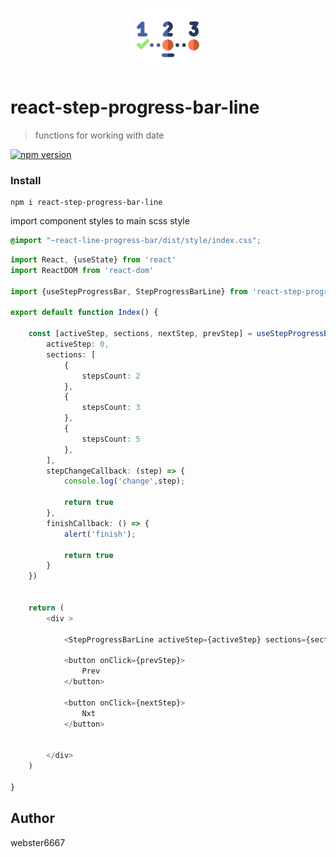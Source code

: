<p align="center" style="text-align:center">
    <img src="./illustration.svg" alt="illustration" width="100"/>
</p>

# react-step-progress-bar-line

> functions for working with date

[![npm version](https://badge.fury.io/js/react-step-progress-bar-line.svg)](https://www.npmjs.com/package/react-step-progress-bar-line)

### Install

```shell
npm i react-step-progress-bar-line
```

import component styles to main scss style
```scss
@import "~react-line-progress-bar/dist/style/index.css";
```

```typescript jsx
import React, {useState} from 'react'
import ReactDOM from 'react-dom'

import {useStepProgressBar, StepProgressBarLine} from 'react-step-progress-bar-line'

export default function Index() {

    const [activeStep, sections, nextStep, prevStep] = useStepProgressBar({
        activeStep: 0,
        sections: [
            {
                stepsCount: 2
            },
            {
                stepsCount: 3
            },
            {
                stepsCount: 5
            },
        ],
        stepChangeCallback: (step) => {
            console.log('change',step);

            return true
        },
        finishCallback: () => {
            alert('finish');

            return true
        }
    })

    
    return (
        <div >

            <StepProgressBarLine activeStep={activeStep} sections={sections} />

            <button onClick={prevStep}>
                Prev
            </button>

            <button onClick={nextStep}>
                Nxt
            </button>


        </div>
    )

}

```

## Author

webster6667
